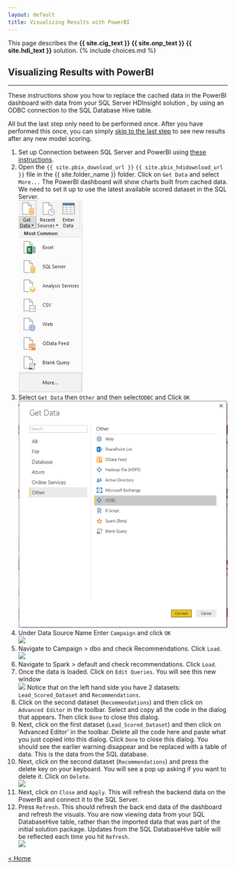 ```yaml
---
layout: default
title: Visualizing Results with PowerBI
---
```


<div class="alert alert-success" role="alert"> This page describes the 
<strong>
<span class="cig">{{ site.cig_text }}</span>
<span class="onp">{{ site.onp_text }}</span>
<span class="hdi">{{ site.hdi_text }}</span> 
</strong>
solution.
{% include choices.md %}
</div> 

## Visualizing Results with PowerBI
-----------------------------------

These instructions show you how to replace the cached data in the PowerBI dashboard with data from your 
<span class="sql">SQL Server</span>
<span class="hdi">HDInsight</span> 
solution , by using an ODBC connection to the 
<span class="sql">SQL Database</span>
<span class="hdi">Hive</span> table. 

All but the last step only need to be performed once. After you have performed this once, you can simply <a href="#laststep">
skip to the last step</a> to see new results after any new model scoring. 
<ol>
<li> Set up Connection between SQL Server and PowerBI  using <a href="ODBC.html">these instructions</a>.
</li>

<li> 	Open the 
<span class="sql"><code>{{ site.pbix_download_url }}</code></span>
<span class="hdi"><code>{{ site.pbix_hdidownload_url }}</code></span>
 file in the {{ site.folder_name }} folder. Click on <code>Get Data</code> and select <code>More...</code>
The PowerBI dashboard will show charts built from cached data. We need to set it up to use the latest available scored dataset in the SQL Server.
 <br/>
 <img src="images/vis1.png" >
</li>

<li> 	Select <code>Get Data</code> then <code>Other</code> and then select<code>ODBC</code> and Click <code>OK</code>
 <br/>
 <img src="images/vis2.png" >
</li>

<li> 	Under Data Source Name Enter <code>Campaign</code> and click <code>OK</code>
 <br/>
 <img src="images/vis3.png" width="60%" >
</li>

<li class="sql">	Navigate to Campaign >  dbo and check Recommendations. Click <code>Load</code>.
 <br/>
 <img src="images/vis4.png"  >
</li>
<li class="hdi">Navigate to Spark > default and check recommendations.  Click <code>Load</code>.
</li>

<li> 	Once the data is loaded. Click on <code>Edit Queries</code>. You will see this new window
 <br/>
 <img src="images/vis5.png"  >
    Notice that on the left hand side you have 2 datasets: <code>Lead_Scored_Dataset</code> and <code>Recommendations</code>. 
</li>

<li> 	Click on the second dataset (<code>Recommendations</code>) and then click on <code>Advanced Editor</code> in the toolbar. Select and copy all the code in the dialog that appears.  Then click <code>Done</code> to close this dialog.
</li>

<li> 	Next, click on the first dataset (<code>Lead_Scored_Dataset</code>) and then click on ‘Advanced Editor’ in the toolbar. Delete all the code here and paste what you just copied into this dialog.  Click <code>Done</code> to close this dialog.  You should see the earlier warning disappear and be replaced with a table of data.  This is the data from the SQL database.  
</li>

<li> 	Next, click on the second dataset (<code>Recommendations</code>)  and press the delete key on your keyboard. You will see a pop up asking if you want to delete it. Click on <code>Delete</code>.  
 <br/>
 <img src="images/vis8.png"  >
</li>

<li> 	Next, click on <code>Close</code> and <code>Apply</code>. This will refresh the backend data on the PowerBI and connect it to the SQL Server.
 <br/>
 <a name="laststep" id="laststep"></a>
</li>

<li> 	Press <code>Refresh</code>. This should refresh the back end data of the dashboard and refresh the visuals.  You are now viewing data from your <span class="sql">SQL Database</span><span class="hdi">Hive table</span>, rather than the imported data that was part of the initial solution package.  Updates from the <span class="sql">SQL Database</span><span class="hdi">Hive table</span> will be reflected each time you hit <code>Refresh</code>. 
 <br/>
 <img src="images/vis10.png" >
</li>
</ol>

[&lt; Home](index.html)